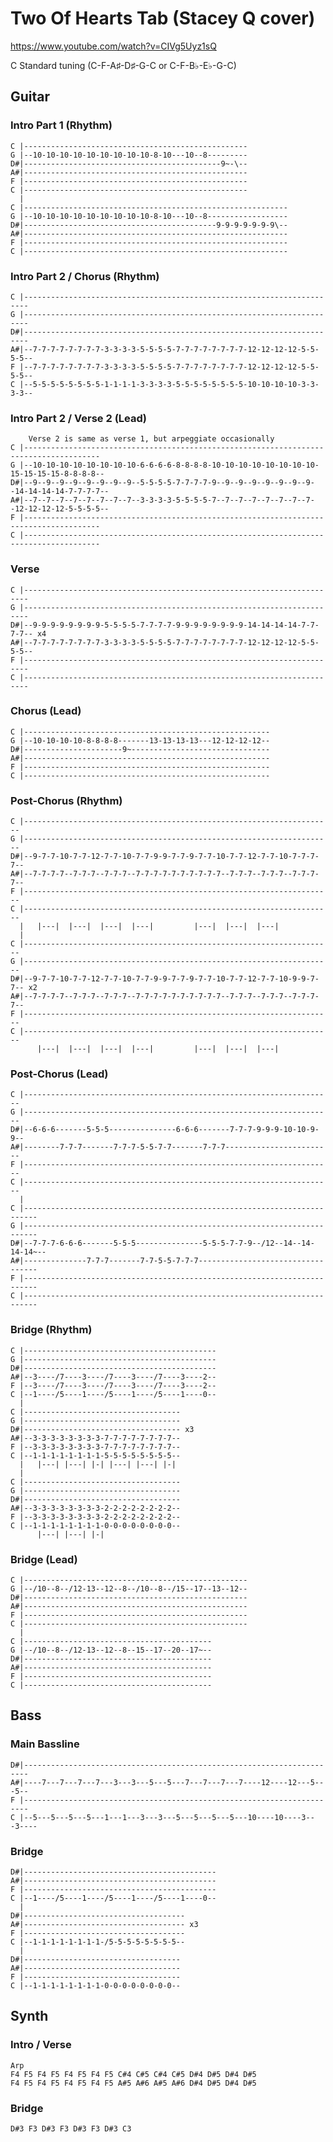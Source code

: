 
# Two Of Hearts Tab (Stacey Q cover)

<https://www.youtube.com/watch?v=CIVg5Uyz1sQ>

C Standard tuning (C-F-A♯-D♯-G-C or C-F-B♭-E♭-G-C)

## Guitar
  
### Intro Part 1 (Rhythm)

    C |--------------------------------------------------
    G |--10-10-10-10-10-10-10-10-10-8-10---10--8---------
    D#|--------------------------------------------9~-\--
    A#|--------------------------------------------------
    F |--------------------------------------------------
    C |--------------------------------------------------
      |
    C |-----------------------------------------------------------
    G |--10-10-10-10-10-10-10-10-10-8-10---10--8------------------
    D#|-------------------------------------------9-9-9-9-9-9-9\--
    A#|-----------------------------------------------------------
    F |-----------------------------------------------------------
    C |-----------------------------------------------------------

### Intro Part 2 / Chorus (Rhythm)

    C |-----------------------------------------------------------------------
    G |-----------------------------------------------------------------------
    D#|-----------------------------------------------------------------------
    A#|--7-7-7-7-7-7-7-7-3-3-3-3-5-5-5-5-7-7-7-7-7-7-7-7-12-12-12-12-5-5-5-5--
    F |--7-7-7-7-7-7-7-7-3-3-3-3-5-5-5-5-7-7-7-7-7-7-7-7-12-12-12-12-5-5-5-5--
    C |--5-5-5-5-5-5-5-5-1-1-1-1-3-3-3-3-5-5-5-5-5-5-5-5-10-10-10-10-3-3-3-3--

### Intro Part 2 / Verse 2 (Lead)

        Verse 2 is same as verse 1, but arpeggiate occasionally
    C |---------------------------------------------------------------------------------------
    G |--10-10-10-10-10-10-10-10-6-6-6-6-8-8-8-8-10-10-10-10-10-10-10-10-15-15-15-15-8-8-8-8--
    D#|--9--9--9--9--9--9--9--9--5-5-5-5-7-7-7-7-9--9--9--9--9--9--9--9--14-14-14-14-7-7-7-7--
    A#|--7--7--7--7--7--7--7--7--3-3-3-3-5-5-5-5-7--7--7--7--7--7--7--7--12-12-12-12-5-5-5-5--
    F |---------------------------------------------------------------------------------------
    C |---------------------------------------------------------------------------------------

### Verse

    C |-----------------------------------------------------------------------
    G |-----------------------------------------------------------------------
    D#|--9-9-9-9-9-9-9-9-5-5-5-5-7-7-7-7-9-9-9-9-9-9-9-9-14-14-14-14-7-7-7-7-- x4
    A#|--7-7-7-7-7-7-7-7-3-3-3-3-5-5-5-5-7-7-7-7-7-7-7-7-12-12-12-12-5-5-5-5--
    F |-----------------------------------------------------------------------
    C |-----------------------------------------------------------------------

### Chorus (Lead)

    C |-------------------------------------------------------
    G |--10-10-10-10-8-8-8-8-------13-13-13-13---12-12-12-12--
    D#|----------------------9~-------------------------------
    A#|-------------------------------------------------------
    F |-------------------------------------------------------
    C |-------------------------------------------------------

### Post-Chorus (Rhythm)

    C |---------------------------------------------------------------------
    G |---------------------------------------------------------------------
    D#|--9-7-7-10-7-7-12-7-7-10-7-7-9-9-7-7-9-7-7-10-7-7-12-7-7-10-7-7-7-7--
    A#|--7-7-7-7--7-7-7--7-7-7--7-7-7-7-7-7-7-7-7-7--7-7-7--7-7-7--7-7-7-7--
    F |---------------------------------------------------------------------
    C |---------------------------------------------------------------------
      |   |---|  |---|  |---|  |---|         |---|  |---|  |---|  
      |
    C |---------------------------------------------------------------------
    G |---------------------------------------------------------------------
    D#|--9-7-7-10-7-7-12-7-7-10-7-7-9-9-7-7-9-7-7-10-7-7-12-7-7-10-9-9-7-7-- x2
    A#|--7-7-7-7--7-7-7--7-7-7--7-7-7-7-7-7-7-7-7-7--7-7-7--7-7-7--7-7-7-7--
    F |---------------------------------------------------------------------
    C |---------------------------------------------------------------------
          |---|  |---|  |---|  |---|         |---|  |---|  |---|  

### Post-Chorus (Lead)

    C |---------------------------------------------------------------------
    G |---------------------------------------------------------------------
    D#|--6-6-6-------5-5-5---------------6-6-6-------7-7-7-9-9-9-10-10-9-9--
    A#|--------7-7-7-------7-7-7-5-5-7-7-------7-7-7------------------------
    F |---------------------------------------------------------------------
    C |---------------------------------------------------------------------
      |
    C |-------------------------------------------------------------------------
    G |-------------------------------------------------------------------------
    D#|--7-7-7-6-6-6-------5-5-5---------------5-5-5-7-7-9--/12--14--14-14-14~--
    A#|--------------7-7-7-------7-7-5-5-7-7-7----------------------------------
    F |-------------------------------------------------------------------------
    C |-------------------------------------------------------------------------

### Bridge (Rhythm)

    C |-------------------------------------------
    G |-------------------------------------------
    D#|-------------------------------------------
    A#|--3----/7----3----/7----3----/7----3----2--
    F |--3----/7----3----/7----3----/7----3----2--
    C |--1----/5----1----/5----1----/5----1----0--
      |
    C |-----------------------------------
    G |-----------------------------------
    D#|----------------------------------- x3
    A#|--3-3-3-3-3-3-3-3-7-7-7-7-7-7-7-7--
    F |--3-3-3-3-3-3-3-3-7-7-7-7-7-7-7-7--
    C |--1-1-1-1-1-1-1-1-5-5-5-5-5-5-5-5--
      |   |---| |---| |-| |---| |---| |-|
      |
    C |-----------------------------------
    G |-----------------------------------
    D#|-----------------------------------
    A#|--3-3-3-3-3-3-3-3-2-2-2-2-2-2-2-2--
    F |--3-3-3-3-3-3-3-3-2-2-2-2-2-2-2-2--
    C |--1-1-1-1-1-1-1-1-0-0-0-0-0-0-0-0--
          |---| |---| |-| 

### Bridge (Lead)

    C |--------------------------------------------------
    G |--/10--8--/12-13--12--8--/10--8--/15--17--13--12--
    D#|--------------------------------------------------
    A#|--------------------------------------------------
    F |--------------------------------------------------
    C |--------------------------------------------------
      |
    C |------------------------------------------
    G |--/10--8--/12-13--12--8--15--17--20--17~--
    D#|------------------------------------------
    A#|------------------------------------------
    F |------------------------------------------
    C |------------------------------------------

## Bass

### Main Bassline

    D#|-----------------------------------------------------------------------
    A#|----7---7---7---7---3---3---5---5---7---7---7---7----12----12---5---5--
    F |-----------------------------------------------------------------------
    C |--5---5---5---5---1---1---3---3---5---5---5---5---10----10----3---3----

### Bridge

    D#|-------------------------------------------
    A#|-------------------------------------------
    F |-------------------------------------------
    C |--1----/5----1----/5----1----/5----1----0--
      |
    D#|------------------------------------
    A#|------------------------------------ x3
    F |------------------------------------
    C |--1-1-1-1-1-1-1-1-/5-5-5-5-5-5-5-5--
      |
    D#|-----------------------------------
    A#|-----------------------------------
    F |-----------------------------------
    C |--1-1-1-1-1-1-1-1-0-0-0-0-0-0-0-0--

## Synth

### Intro / Verse

    Arp
    F4 F5 F4 F5 F4 F5 F4 F5 C#4 C#5 C#4 C#5 D#4 D#5 D#4 D#5
    F4 F5 F4 F5 F4 F5 F4 F5 A#5 A#6 A#5 A#6 D#4 D#5 D#4 D#5

### Bridge

    D#3 F3 D#3 F3 D#3 F3 D#3 C3 

